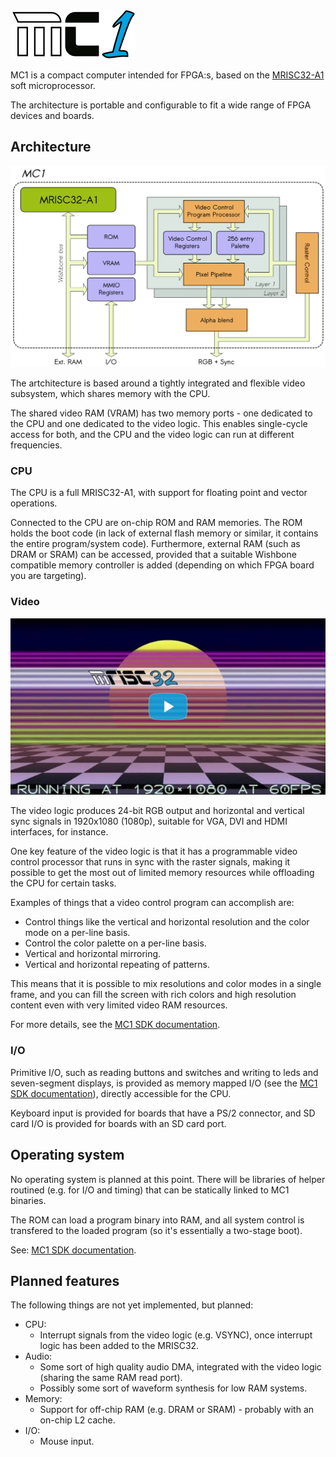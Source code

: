 ![MC1 logo](docs/mc1-logo.png)

MC1 is a compact computer intended for FPGA:s, based on the [MRISC32-A1](https://github.com/mrisc32/mrisc32-a1) soft microprocessor.

The architecture is portable and configurable to fit a wide range of FPGA devices and boards.

## Architecture

![MC1 diagram](docs/mc1-diagram.png)

The artchitecture is based around a tightly integrated and flexible video subsystem, which shares memory with the CPU.

The shared video RAM (VRAM) has two memory ports - one dedicated to the CPU and one dedicated to the video logic. This enables single-cycle access for both, and the CPU and the video logic can run at different frequencies.

### CPU

The CPU is a full MRISC32-A1, with support for floating point and vector operations.

Connected to the CPU are on-chip ROM and RAM memories. The ROM holds the boot code (in lack of external flash memory or similar, it contains the entire program/system code). Furthermore, external RAM (such as DRAM or SRAM) can be accessed, provided that a suitable Wishbone compatible memory controller is added (depending on which FPGA board you are targeting).

### Video

[![MC1 Demo](docs/screenshots/mc1-demo.jpg)](https://vimeo.com/494653227 "MC1 Demo")

The video logic produces 24-bit RGB output and horizontal and vertical sync signals in 1920x1080 (1080p), suitable for VGA, DVI and HDMI interfaces, for instance.

One key feature of the video logic is that it has a programmable video control processor that runs in sync with the raster signals, making it possible to get the most out of limited memory resources while offloading the CPU for certain tasks.

Examples of things that a video control program can accomplish are:
* Control things like the vertical and horizontal resolution and the color mode on a per-line basis.
* Control the color palette on a per-line basis.
* Vertical and horizontal mirroring.
* Vertical and horizontal repeating of patterns.

This means that it is possible to mix resolutions and color modes in a single frame, and you can fill the screen with rich colors and high resolution content even with very limited video RAM resources.

For more details, see the [MC1 SDK documentation](https://github.com/mrisc32/mc1-sdk).

### I/O

Primitive I/O, such as reading buttons and switches and writing to leds and seven-segment displays, is provided as memory mapped I/O (see the [MC1 SDK documentation](https://github.com/mrisc32/mc1-sdk)), directly accessible for the CPU.

Keyboard input is provided for boards that have a PS/2 connector, and SD card I/O is provided for boards with an SD card port.

## Operating system

No operating system is planned at this point. There will be libraries of helper routined (e.g. for I/O and timing) that can be statically linked to MC1 binaries.

The ROM can load a program binary into RAM, and all system control is transfered to the loaded program (so it's essentially a two-stage boot).

See: [MC1 SDK documentation](https://github.com/mrisc32/mc1-sdk).

## Planned features

The following things are not yet implemented, but planned:

* CPU:
  * Interrupt signals from the video logic (e.g. VSYNC), once interrupt logic has been added to the MRISC32.
* Audio:
  * Some sort of high quality audio DMA, integrated with the video logic (sharing the same RAM read port).
  * Possibly some sort of waveform synthesis for low RAM systems.
* Memory:
  * Support for off-chip RAM (e.g. DRAM or SRAM) - probably with an on-chip L2 cache.
* I/O:
  * Mouse input.
